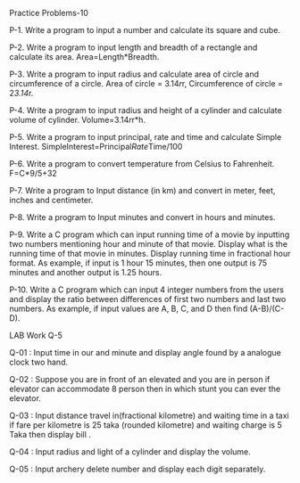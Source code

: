 Practice Problems-10

P-1. Write a program to input a number and calculate its square and cube.

P-2. Write a program to input length and breadth of a rectangle and calculate its area.
Area=Length*Breadth.

P-3. Write a program to input radius and calculate area of circle and circumference of a circle.
Area of circle = 3.14*r*r, Circumference of circle = 2*3.14*r.

P-4. Write a program to input radius and height of a cylinder and calculate volume of cylinder.
Volume=3.14*r*r*h.

P-5. Write a program to input principal, rate and time and calculate Simple Interest.
SimpleInterest=Principal*Rate*Time/100

P-6. Write a program to convert temperature from Celsius to Fahrenheit. F=C*9/5+32

P-7. Write a program to Input distance (in km) and convert in meter, feet, inches and centimeter.

P-8. Write a program to Input minutes and convert in hours and minutes.

P-9. Write a C program which can input running time of a movie by inputting two numbers
mentioning hour and minute of that movie. Display what is the running time of that movie in
minutes. Display running time in fractional hour format. As example, if input is 1 hour 15
minutes, then one output is 75 minutes and another output is 1.25 hours.

P-10. Write a C program which can input 4 integer numbers from the users and display the ratio
between differences of first two numbers and last two numbers. As example, if input values
are A, B, C, and D then find (A-B)/(C-D).


LAB Work Q-5

Q-01 : Input time in our and minute and display angle found by a analogue clock two hand.

Q-02 : Suppose you are in front of an elevated and you are in person if elevator can accommodate 8 person then in which stunt you can ever the elevator.

Q-03 : Input distance travel in(fractional kilometre) and waiting time in a taxi if fare per kilometre is 25 taka (rounded kilometre) and waiting charge is 5 Taka then display bill .

Q-04 : Input radius and light of a cylinder and display the volume.

Q-05 : Input archery delete number and display each digit separately.



